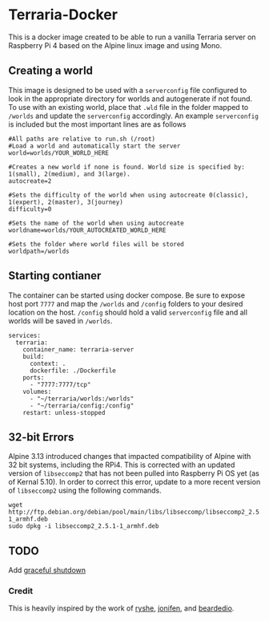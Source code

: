 # Terraria-Docker

This is a docker image created to be able to run a vanilla Terraria server on Raspberry Pi 4 based on the Alpine linux image and using Mono.

## Creating a world
This image is designed to be used with a `serverconfig` file configured to look in the appropriate directory for worlds and autogenerate if not found.  To use with an existing world, place that `.wld` file in the folder mapped to `/worlds` and update the `serverconfig` accordingly.  An example `serverconfig` is included but the most important lines are as follows
```
#All paths are relative to run.sh (/root)
#Load a world and automatically start the server
world=worlds/YOUR_WORLD_HERE

#Creates a new world if none is found. World size is specified by: 1(small), 2(medium), and 3(large).
autocreate=2

#Sets the difficulty of the world when using autocreate 0(classic), 1(expert), 2(master), 3(journey)
difficulty=0

#Sets the name of the world when using autocreate
worldname=worlds/YOUR_AUTOCREATED_WORLD_HERE

#Sets the folder where world files will be stored
worldpath=/worlds
```

## Starting contianer
The container can be started using docker compose.  Be sure to expose host port `7777` and map the `/worlds` and `/config` folders to your desired location on the host.  `/config` should hold a valid `serverconfig` file and all worlds will be saved in `/worlds`.
```
services:
  terraria:
    container_name: terraria-server
    build:
      context: .
      dockerfile: ./Dockerfile
    ports:
      - "7777:7777/tcp"
    volumes:
      - "~/terraria/worlds:/worlds"
      - "~/terraria/config:/config"
    restart: unless-stopped
```
## 32-bit Errors
Alpine 3.13 introduced changes that impacted compatibility of Alpine with 32 bit systems, including the RPi4.  This is corrected with an updated version of `libseccomp2` that has not been pulled into Raspberry Pi OS yet (as of Kernal 5.10).  In order to correct this error, update to a more recent version of `libseccomp2` using the following commands.
```
wget http://ftp.debian.org/debian/pool/main/libs/libseccomp/libseccomp2_2.5.1-1_armhf.deb
sudo dpkg -i libseccomp2_2.5.1-1_armhf.deb
```
## TODO
Add [graceful shutdown](https://github.com/chrisjoj/terraria/commit/4b69568842afb262d30cca09e71784614820ac40)
### Credit
This is heavily inspired by the work of [ryshe](https://github.com/ryansheehan/terraria), [jonifen](https://github.com/jonifen/terraria-docker-raspberry-pi), and [beardedio](https://github.com/beardedio/terraria).